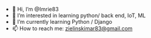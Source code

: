 - 👋 Hi, I’m @Imrie83
- 👀 I’m interested in learning python/ back end, IoT, ML
- 🌱 I’m currently learning Python / Django
- 📫 How to reach me: zielinskimar83@gmail.com

<!---
Imrie83/Imrie83 is a ✨ special ✨ repository because its `README.md` (this file) appears on your GitHub profile.
You can click the Preview link to take a look at your changes.
--->
